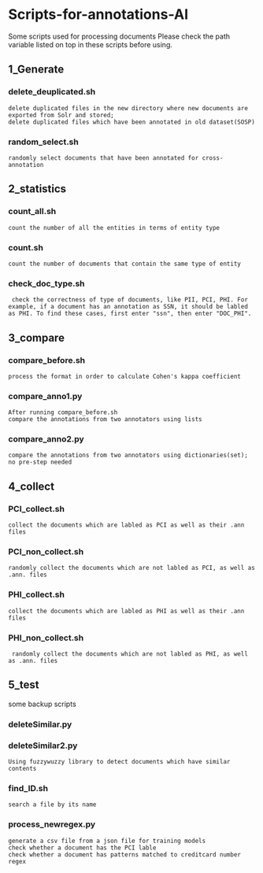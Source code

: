 # Scripts-for-annotations-AI
Some scripts used for processing documents
  Please check the path variable listed on top in these scripts before using.

## 1_Generate
  ### delete_deuplicated.sh 
    delete duplicated files in the new directory where new documents are exported from Solr and stored; 
    delete duplicated files which have been annotated in old dataset(SOSP)
  ### random_select.sh 
    randomly select documents that have been annotated for cross-annotation
## 2_statistics
  ### count_all.sh
    count the number of all the entities in terms of entity type
  ### count.sh
    count the number of documents that contain the same type of entity
  ### check_doc_type.sh
     check the correctness of type of documents, like PII, PCI, PHI. For example, if a document has an annotation as SSN, it should be labled as PHI. To find these cases, first enter "ssn", then enter "DOC_PHI".
## 3_compare
 ### compare_before.sh
    process the format in order to calculate Cohen's kappa coefficient
 ### compare_anno1.py
    After running compare_before.sh
    compare the annotations from two annotators using lists
 ### compare_anno2.py
    compare the annotations from two annotators using dictionaries(set); no pre-step needed
## 4_collect
  ### PCI_collect.sh
    collect the documents which are labled as PCI as well as their .ann files
  ### PCI_non_collect.sh
    randomly collect the documents which are not labled as PCI, as well as .ann. files
  ### PHI_collect.sh
    collect the documents which are labled as PHI as well as their .ann files
  ### PHI_non_collect.sh
     randomly collect the documents which are not labled as PHI, as well as .ann. files
## 5_test
  some backup scripts
  ### deleteSimilar.py
  ### deleteSimilar2.py
    Using fuzzywuzzy library to detect documents which have similar contents
  ### find_ID.sh
    search a file by its name
  ### process_newregex.py
    generate a csv file from a json file for training models
    check whether a document has the PCI lable
    check whether a document has patterns matched to creditcard number regex

   
